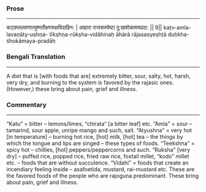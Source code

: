 ### Prose 
 --- 
कट्वम्ललवणात्युष्णतीक्ष्णरूक्षविदाहिन: |
आहारा राजसस्येष्टा दु:खशोकामयप्रदा: || 9||
kaṭv-amla-lavaṇāty-uṣhṇa- tīkṣhṇa-rūkṣha-vidāhinaḥ
āhārā rājasasyeṣhṭā duḥkha-śhokāmaya-pradāḥ

### Bengali Translation 
 --- 
A diet that is [with foods that are] extremely bitter, sour, salty, hot, harsh, very dry, and burning to the system is favored by the rajasic ones. (However,) these bring about pain, grief and illness.

### Commentary 
 --- 
“Katu” = bitter – lemons/limes, “chirata” [a bitter leaf] etc. “Amla” = sour – tamarind, sour apple, unripe mango and such, salt. “Atyushna” = very hot [in temperature] – burning hot rice, [hot] milk, [hot] tea – the things by which the tongue and lips are singed – these types of foods. “Teekshna” = spicy hot – chillies, [hot] peppers/peppercorns and such. “Ruksha” [very dry] – puffed rice, popped rice, fried raw rice, foxtail millet, “kodo” millet etc. – foods that are without succulence. “Vidahi” = foods that create an incendiary feeling inside – asafoetida, mustard, rai-mustard etc. These are the favored foods of the people who are rajoguna predominant. These bring about pain, grief and illness.